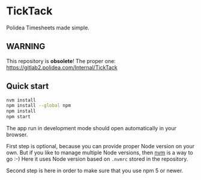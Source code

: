 # TickTack

Polidea Timesheets made simple.

## WARNING

This repository is **obsolete**! The proper one: https://gitlab2.polidea.com/Internal/TickTack 

## Quick start

```bash
nvm install
npm install --global npm
npm install
npm start
```

The app run in development mode should open automatically
in your browser.

First step is optional, because you can provide proper Node version
on your own. But if you like to manage multiple Node versions, then
[nvm](https://github.com/creationix/nvm) is a way to go :-)
Here it uses Node version based on `.nvmrc` stored in the repository.

Second step is here in order to make sure that you use npm 5 or newer.
